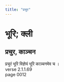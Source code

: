 ```yaml
---
title: "प्रचुर"
---
```


# भूरि; क्ली
## प्रचुर, काञ्चन
प्रचुरं भूरि विज्ञेयं भूरि काञ्चनमेव च ।<br />verse 2.1.1.69<br />page 0012


